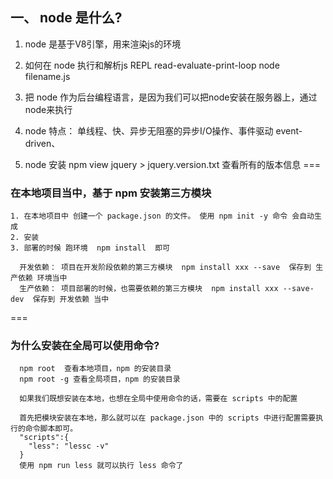 ## 一、 node 是什么?
  1. node 是基于V8引擎，用来渲染js的环境

  2. 如何在 node 执行和解析js
      REPL  read-evaluate-print-loop
      node filename.js

  3. 把 node 作为后台编程语言，是因为我们可以把node安装在服务器上，通过node来执行

  4. node 特点： 单线程、快、异步无阻塞的异步I/O操作、事件驱动 event-driven、

  5. node 安装 npm view jquery > jquery.version.txt 查看所有的版本信息
===

### 在本地项目当中，基于 npm 安装第三方模块
    1. 在本地项目中 创建一个 package.json 的文件。 使用 npm init -y 命令 会自动生成
    2. 安装
    3. 部署的时候 跑环境  npm install  即可

      开发依赖： 项目在开发阶段依赖的第三方模块  npm install xxx --save  保存到 生产依赖 环境当中
      生产依赖： 项目部署的时候，也需要依赖的第三方模块  npm install xxx --save-dev  保存到 开发依赖 当中

===

### 为什么安装在全局可以使用命令?
  ```
    npm root  查看本地项目，npm 的安装目录
    npm root -g 查看全局项目，npm 的安装目录

    如果我们既想安装在本地，也想在全局中使用命令的话，需要在 scripts 中的配置

    首先把模块安装在本地，那么就可以在 package.json 中的 scripts 中进行配置需要执行的命令脚本即可。
    "scripts":{
      "less": "lessc -v"
    }
    使用 npm run less 就可以执行 less 命令了
  ```
